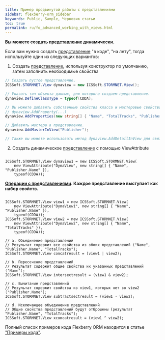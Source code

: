```yaml
---
title: Пример продвинутой работы с представлениями
sidebar: flexberry-orm_sidebar
keywords: Public, Sample, Черновик статьи
toc: true
permalink: ru/fo_advanced_working_with_views.html
---
```


**Вы можете создать [представление](fo_view-def.html) динамически.**

Если вам нужно создать [представление](fo_view-def.html) "в коде", "на лету", тогда используйте один из следующих вариантов:

1. Создать [представление](fo_view-def.html), используя конструктор по умолчанию, затем заполнить необходимые свойства

```cs
// Создать пустое представление.
ICSSoft.STORMNET.View dynaview = new ICSSoft.STORMNET.View();

// Указать тип объекта данных, для которого создаем представление.
dynaview.DefineClassType = typeof(CDDA); 

// Вы можете добавить собственные свойства класса и мастеровые свойства массивом, либо по одному.
// dynaview.AddProperty(...)
dynaview.AddProperties(new string[] { "Name", "TotalTracks", "Publisher.Name" }); 

// Добавить мастера в представление.
dynaview.AddMasterInView("Publisher"); 

// Также вы можете использовать метод dynaview.AddDetailInView для связывания этого представления с детейловыми представлениями.
```

2. Создать динамическое [представление](fo_view-def.html) с помощью ViewAttribute

```

ICSSoft.STORMNET.View dynaview1 = new ICSSoft.STORMNET.View(
    new ViewAttribute("DynaView", new string[] { "Name", "Publisher.Name" }), 
    typeof(CDDA));
```

**[Операции с представлениями](view--operations.html). Каждое представление выступает как набор свойств.**
```

ICSSoft.STORMNET.View view1 = new ICSSoft.STORMNET.View(
    new ViewAttribute("DynaView1", new string[] { "Name", "Publisher.Name" }), 
    typeof(CDDA));
ICSSoft.STORMNET.View view2 = new ICSSoft.STORMNET.View(
    new ViewAttribute("DynaView2", new string[] { "Name", "TotalTracks" }), 
    typeof(CDDA));

// a. Объединение представлений
// Результат содержит все свойства из обоих представлений ("Name", "Publisher.Name", "TotalTracks");
ICSSoft.STORMNET.View concatresult = (view1 | view2);

// b. Пересечение представлений
// Результат содержит общие свойства их указанных представлений ("Name");
ICSSoft.STORMNET.View intersectresult = (view1 & view2); 

// c. Вычитание представлений
// Результат содержит свойства из view1, которых нет во view2 ("Publisher.Name");
ICSSoft.STORMNET.View subtractsectresult = (view1 - view2); 

// d. Исключающее объединение представлений
// Общие свойства представлений будут отброшены (результат "Publisher.Name", "TotalTracks");
ICSSoft.STORMNET.View xconcatresult = (view1 ^ view2); 
```

Полный список примеров кода Flexberry ORM находится в статье ["Примеры кода"](fo_code-samples.html).
